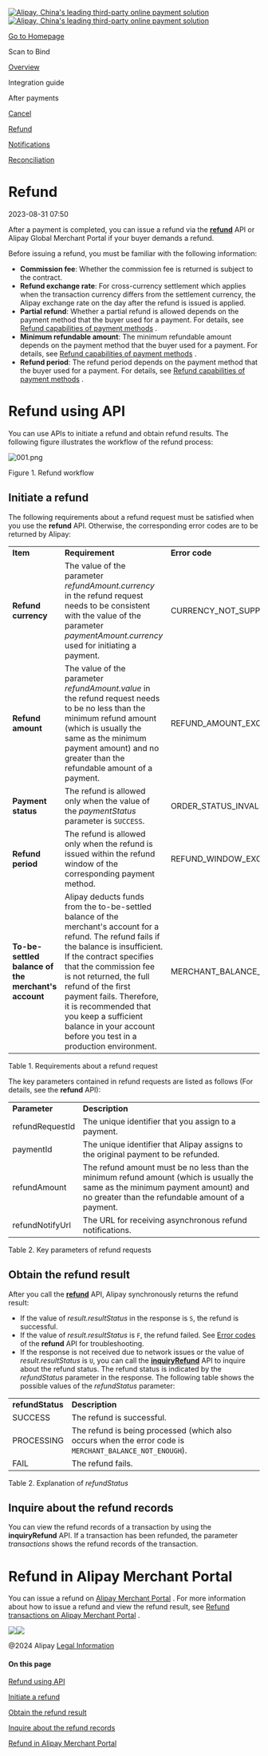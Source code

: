 [![Alipay, China's leading third-party online payment solution](https://ac.alipay.com/storage/2024/3/26/d66c43c0-440d-4c97-9976-f2028a2c8c5e.svg)![Alipay, China's leading third-party online payment solution](https://ac.alipay.com/storage/2024/3/26/a48bd336-aea0-4f16-bf83-616eacbb4434.svg)](/docs/)

[Go to Homepage](../../)

Scan to Bind

[Overview](/docs/ac/scantopay_en/overview)

Integration guide

After payments

[Cancel](/docs/ac/scantopay_en/cancel_cn)

[Refund](/docs/ac/scantopay_en/refund)

[Notifications](/docs/ac/scantopay_en/notification)

[Reconciliation](/docs/ac/scantopay_en/settle_reconcile)

Refund
======

2023-08-31 07:50

After a payment is completed, you can issue a refund via the [**refund**](#xS4nJ)
 API or Alipay Global Merchant Portal if your buyer demands a refund.

Before issuing a refund, you must be familiar with the following information:

*   **Commission fee**: Whether the commission fee is returned is subject to the contract.
*   **Refund exchange rate**: For cross-currency settlement which applies when the transaction currency differs from the settlement currency, the Alipay exchange rate on the day after the refund is issued is applied.
*   **Partial refund**: Whether a partial refund is allowed depends on the payment method that the buyer used for a payment. For details, see [Refund capabilities of payment methods](https://global.alipay.com/docs/ac/cashierpay/payment_method_capabilities)
    .
*   **Minimum refundable amount**: The minimum refundable amount depends on the payment method that the buyer used for a payment. For details, see [Refund capabilities of payment methods](https://global.alipay.com/docs/ac/cashierpay/payment_method_capabilities)
    .
*   **Refund period**: The refund period depends on the payment method that the buyer used for a payment. For details, see [Refund capabilities of payment methods](https://global.alipay.com/docs/ac/cashierpay/payment_method_capabilities)
    .

Refund using API
================

You can use APIs to initiate a refund and obtain refund results. The following figure illustrates the workflow of the refund process:

![001.png](https://ac.alipay.com/storage/2020/5/11/793a3d8d-5270-405b-9362-e6a670b9c842.png "001.png")

Figure 1. Refund workflow

Initiate a refund
-----------------

The following requirements about a refund request must be satisfied when you use the **refund** API. Otherwise, the corresponding error codes are to be returned by Alipay:

|     |     |     |
| --- | --- | --- |
| **Item** | **Requirement** | **Error code** |
| **Refund currency** | The value of the parameter _refundAmount.currency_ in the refund request needs to be consistent with the value of the parameter _paymentAmount.currency_ used for initiating a payment. | CURRENCY\_NOT\_SUPPORT |
| **Refund amount** | The value of the parameter _refundAmount.value_ in the refund request needs to be no less than the minimum refund amount (which is usually the same as the minimum payment amount) and no greater than the refundable amount of a payment. | REFUND\_AMOUNT\_EXCEED |
| **Payment status** | The refund is allowed only when the value of the _paymentStatus_ parameter is `SUCCESS`. | ORDER\_STATUS\_INVALID |
| **Refund period** | The refund is allowed only when the refund is issued within the refund window of the corresponding payment method. | REFUND\_WINDOW\_EXCEED |
| **To-be-settled balance of the merchant's account** | Alipay deducts funds from the to-be-settled balance of the merchant's account for a refund. The refund fails if the balance is insufficient. If the contract specifies that the commission fee is not returned, the full refund of the first payment fails. Therefore, it is recommended that you keep a sufficient balance in your account before you test in a production environment. | MERCHANT\_BALANCE\_NOT\_ENOUGH |

Table 1. Requirements about a refund request

The key parameters contained in refund requests are listed as follows (For details, see the **refund** API):

|     |     |
| --- | --- |
| **Parameter** | **Description** |
| refundRequestId | The unique identifier that you assign to a payment. |
| paymentId | The unique identifier that Alipay assigns to the original payment to be refunded. |
| refundAmount | The refund amount must be no less than the minimum refund amount (which is usually the same as the minimum payment amount) and no greater than the refundable amount of a payment. |
| refundNotifyUrl | The URL for receiving asynchronous refund notifications. |

Table 2. Key parameters of refund requests

Obtain the refund result
------------------------

After you call the [**refund**](https://global.alipay.com/docs/ac/ams/refund_online)
 API, Alipay synchronously returns the refund result:

*   If the value of _result.resultStatus_ in the response is `S`, the refund is successful.
*   If the value of _result.resultStatus_ is `F`, the refund failed. See [Error codes](https://global.alipay.com/docs/ac/ams/ir_online)
     of the **refund** API for troubleshooting.
*   If the response is not received due to network issues or the value of _result.resultStatus_ is `U`, you can call the [**inquiryRefund**](https://global.alipay.com/docs/ac/ams/ir_online)
     API to inquire about the refund status. The refund status is indicated by the _refundStatus_ parameter in the response. The following table shows the possible values of the _refundStatus_ parameter:

|     |     |
| --- | --- |
| **refundStatus** | **Description** |
| SUCCESS | The refund is successful. |
| PROCESSING | The refund is being processed (which also occurs when the error code is `MERCHANT_BALANCE_NOT_ENOUGH`). |
| FAIL | The refund fails. |

Table 2. Explanation of _refundStatus_

Inquire about the refund records
--------------------------------

You can view the refund records of a transaction by using the **inquiryRefund** API. If a transaction has been refunded, the parameter _transactions_ shows the refund records of the transaction.

Refund in Alipay Merchant Portal
================================

You can issue a refund on [Alipay Merchant Portal](https://intl-sea.alipay.com/ilogin/account_login.htm)
. For more information about how to issue a refund and view the refund result, see [Refund transactions on Alipay Merchant Portal](https://global.alipay.com/docs/ac/merchant_service/transactions#QySzf)
.

![](https://ac.alipay.com/storage/2021/5/20/19b2c126-9442-4f16-8f20-e539b1db482a.png)![](https://ac.alipay.com/storage/2021/5/20/e9f3f154-dbf0-455f-89f0-b3d4e0c14481.png)

@2024 Alipay [Legal Information](https://global.alipay.com/docs/ac/platform/membership)
 

#### On this page

[Refund using API](#JV8AN "Refund using API")

[Initiate a refund](#kdstP "Initiate a refund")

[Obtain the refund result](#uRDv4 "Obtain the refund result")

[Inquire about the refund records](#KMUVd "Inquire about the refund records")

[Refund in Alipay Merchant Portal](#Ote0I "Refund in Alipay Merchant Portal")